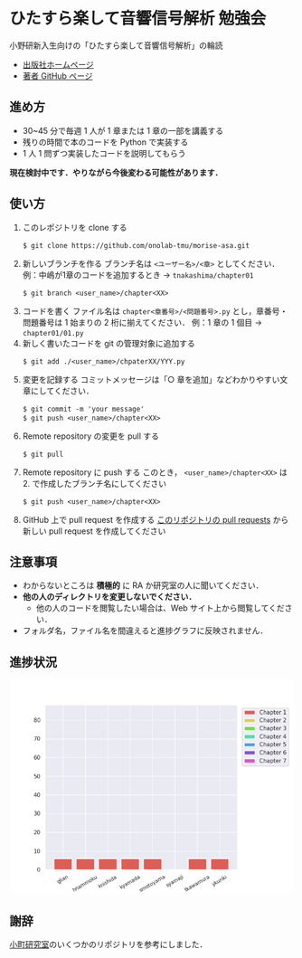 # ひたすら楽して音響信号解析 勉強会

小野研新入生向けの「ひたすら楽して音響信号解析」の輪読

- [出版社ホームページ](https://www.coronasha.co.jp/np/isbn/9784339009392/)
- [著者 GitHub ページ](https://github.com/mmorise/beginning_asa)

## 進め方

- 30~45 分で毎週 1 人が 1 章または 1 章の一部を講義する
- 残りの時間で本のコードを Python で実装する
- 1 人 1 問ずつ実装したコードを説明してもらう

**現在検討中です．やりながら今後変わる可能性があります．**

## 使い方
1. このレポジトリを clone する
   ```
   $ git clone https://github.com/onolab-tmu/morise-asa.git
   ```
2. 新しいブランチを作る
   ブランチ名は `<ユーザー名>/<章>` としてください．
   例：中嶋が1章のコードを追加するとき → `tnakashima/chapter01`
   ```
   $ git branch <user_name>/chapter<XX>
   ```
3. コードを書く
   ファイル名は `chapter<章番号>/<問題番号>.py` とし，章番号・問題番号は 1 始まりの 2 桁に揃えてください．
   例：1 章の 1 個目 → `chapter01/01.py`
4. 新しく書いたコードを git の管理対象に追加する
   ```
   $ git add ./<user_name>/chpaterXX/YYY.py
   ```
5. 変更を記録する
   コミットメッセージは「○ 章を追加」などわかりやすい文章にしてください．
   ```
   $ git commit -m 'your message'
   $ git push <user_name>/chapter<XX>
   ```
6. Remote repository の変更を pull する
   ```
   $ git pull
   ```
7. Remote repository に push する
   このとき， `<user_name>/chapter<XX>` は 2. で作成したブランチ名にしてください
   ```
   $ git push <user_name>/chapter<XX>
   ```
8. GitHub 上で pull request を作成する
   [このリポジトリの pull requests](https://github.com/onolab-tmu/morise-asa/pulls) から新しい pull request を作成してください

## 注意事項

- わからないところは **積極的** に RA か研究室の人に聞いてください．
- **他の人のディレクトリを変更しないでください．**
  - 他の人のコードを閲覧したい場合は、Web サイト上から閲覧してください．
- フォルダ名，ファイル名を間違えると進捗グラフに反映されません．

## 進捗状況

![progress](progress.png)

## 謝辞

[小町研究室](https://github.com/tmu-nlp)のいくつかのリポジトリを参考にしました．
